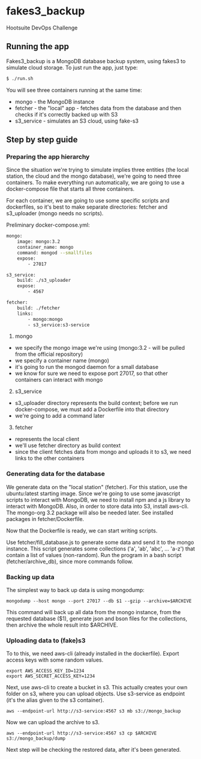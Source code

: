 # fakes3_backup

Hootsuite DevOps Challenge

## Running the app

Fakes3_backup is a MongoDB database backup system, using fakes3 to simulate
cloud storage. 
To just run the app, just type:
```sh
$ ./run.sh
```
You will see three containers running at the same time:
* mongo - the MongoDB instance
* fetcher - the "local" app - fetches data from the database and then checks if
  it's correctly backed up with S3
* s3_service - simulates an S3 cloud, using fake-s3

## Step by step guide

### Preparing the app hierarchy

Since the situation we're trying to simulate implies three entities (the local
station, the cloud and the mongo database), we're going to need three
containers. To make everything run automatically, we are going to use a
docker-compose file that starts all three containers.

For each container, we are going to use some specific scripts and dockerfiles,
so it's best to make separate directories: fetcher and s3_uploader (mongo needs
no scripts).

Preliminary docker-compose.yml:
```sh
mongo:
    image: mongo:3.2
    container_name: mongo
    command: mongod --smallfiles
    expose:
        - 27017

s3_service:
    build: ./s3_uploader
    expose:
        - 4567

fetcher:
    build: ./fetcher
    links:
        - mongo:mongo
        - s3_service:s3-service
```
1. mongo
- we specify the mongo image we're using (mongo:3.2 - will be pulled from the
official repository)
- we specify a container name (mongo)
- it's going to run the mongod daemon for a small database
- we know for sure we need to expose port 27017, so that other containers can
interact with mongo
2. s3_service
- s3_uploader directory represents the build context; before we run
docker-compose, we must add a Dockerfile into that directory
- we're going to add a command later
3. fetcher
- represents the local client
- we'll use fetcher directory as build context
- since the client fetches data from mongo and uploads it to s3, we need links
to the other containers


### Generating data for the database

We generate data on the "local station" (fetcher).
For this station, use the ubuntu:latest starting image. 
Since we're going to use some javascript scripts to interact with MongoDB, we
need to install npm and a js library to interact with MongoDB. Also, in order
to store data into S3, install aws-cli. The mongo-org 3.2 package will also be
needed later. See installed packages in fetcher/Dockerfile.

Now that the Dockerfile is ready, we can start writing scripts. 

Use fetcher/fill_database.js to generate some data and send it to the mongo
instance. This script generates some collections ('a', 'ab', 'abc', ... 'a-z')
that contain a list of values (non-random).
Run the program in a bash script (fetcher/archive_db), since more commands
follow.


### Backing up data

The simplest way to back up data is using mongodump:
```
mongodump --host mongo --port 27017 --db $1 --gzip --archive=$ARCHIVE
```
This command will back up all data from the mongo instance, from the requested
database ($1), generate json and bson files for the collections, then archive
the whole result into $ARCHIVE.


### Uploading data to (fake)s3

To to this, we need aws-cli (already installed in the dockerfile). Export
access keys with some random values.
```
export AWS_ACCESS_KEY_ID=1234
export AWS_SECRET_ACCESS_KEY=1234
```
Next, use aws-cli to create a bucket in s3. This actually creates your own
folder on s3, where you can upload objects. Use s3-service as endpoint (it's
the alias given to the s3 container).
```
aws --endpoint-url http://s3-service:4567 s3 mb s3://mongo_backup

```
Now we can upload the archive to s3.
```
aws --endpoint-url http://s3-service:4567 s3 cp $ARCHIVE s3://mongo_backup/dump
```

Next step will be checking the restored data, after it's been generated.
